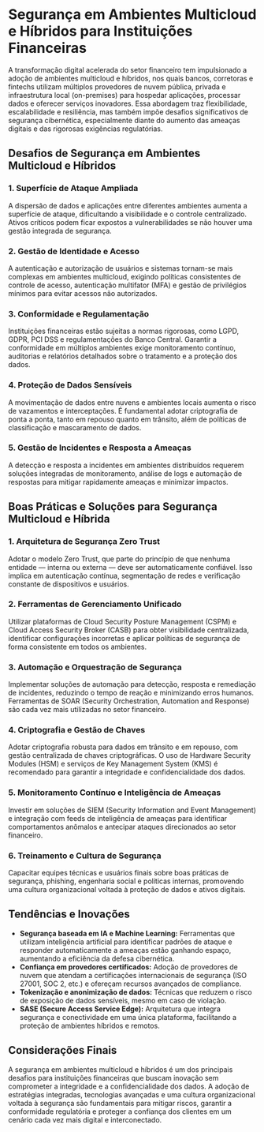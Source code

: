 # Segurança em Ambientes Multicloud e Híbridos para Instituições Financeiras

A transformação digital acelerada do setor financeiro tem impulsionado a adoção de ambientes multicloud e híbridos, nos quais bancos, corretoras e fintechs utilizam múltiplos provedores de nuvem pública, privada e infraestrutura local (on-premises) para hospedar aplicações, processar dados e oferecer serviços inovadores. Essa abordagem traz flexibilidade, escalabilidade e resiliência, mas também impõe desafios significativos de segurança cibernética, especialmente diante do aumento das ameaças digitais e das rigorosas exigências regulatórias.

## Desafios de Segurança em Ambientes Multicloud e Híbridos

### 1. **Superfície de Ataque Ampliada**
A dispersão de dados e aplicações entre diferentes ambientes aumenta a superfície de ataque, dificultando a visibilidade e o controle centralizado. Ativos críticos podem ficar expostos a vulnerabilidades se não houver uma gestão integrada de segurança.

### 2. **Gestão de Identidade e Acesso**
A autenticação e autorização de usuários e sistemas tornam-se mais complexas em ambientes multicloud, exigindo políticas consistentes de controle de acesso, autenticação multifator (MFA) e gestão de privilégios mínimos para evitar acessos não autorizados.

### 3. **Conformidade e Regulamentação**
Instituições financeiras estão sujeitas a normas rigorosas, como LGPD, GDPR, PCI DSS e regulamentações do Banco Central. Garantir a conformidade em múltiplos ambientes exige monitoramento contínuo, auditorias e relatórios detalhados sobre o tratamento e a proteção dos dados.

### 4. **Proteção de Dados Sensíveis**
A movimentação de dados entre nuvens e ambientes locais aumenta o risco de vazamentos e interceptações. É fundamental adotar criptografia de ponta a ponta, tanto em repouso quanto em trânsito, além de políticas de classificação e mascaramento de dados.

### 5. **Gestão de Incidentes e Resposta a Ameaças**
A detecção e resposta a incidentes em ambientes distribuídos requerem soluções integradas de monitoramento, análise de logs e automação de respostas para mitigar rapidamente ameaças e minimizar impactos.

## Boas Práticas e Soluções para Segurança Multicloud e Híbrida

### 1. **Arquitetura de Segurança Zero Trust**
Adotar o modelo Zero Trust, que parte do princípio de que nenhuma entidade — interna ou externa — deve ser automaticamente confiável. Isso implica em autenticação contínua, segmentação de redes e verificação constante de dispositivos e usuários.

### 2. **Ferramentas de Gerenciamento Unificado**
Utilizar plataformas de Cloud Security Posture Management (CSPM) e Cloud Access Security Broker (CASB) para obter visibilidade centralizada, identificar configurações incorretas e aplicar políticas de segurança de forma consistente em todos os ambientes.

### 3. **Automação e Orquestração de Segurança**
Implementar soluções de automação para detecção, resposta e remediação de incidentes, reduzindo o tempo de reação e minimizando erros humanos. Ferramentas de SOAR (Security Orchestration, Automation and Response) são cada vez mais utilizadas no setor financeiro.

### 4. **Criptografia e Gestão de Chaves**
Adotar criptografia robusta para dados em trânsito e em repouso, com gestão centralizada de chaves criptográficas. O uso de Hardware Security Modules (HSM) e serviços de Key Management System (KMS) é recomendado para garantir a integridade e confidencialidade dos dados.

### 5. **Monitoramento Contínuo e Inteligência de Ameaças**
Investir em soluções de SIEM (Security Information and Event Management) e integração com feeds de inteligência de ameaças para identificar comportamentos anômalos e antecipar ataques direcionados ao setor financeiro.

### 6. **Treinamento e Cultura de Segurança**
Capacitar equipes técnicas e usuários finais sobre boas práticas de segurança, phishing, engenharia social e políticas internas, promovendo uma cultura organizacional voltada à proteção de dados e ativos digitais.

## Tendências e Inovações

- **Segurança baseada em IA e Machine Learning:** Ferramentas que utilizam inteligência artificial para identificar padrões de ataque e responder automaticamente a ameaças estão ganhando espaço, aumentando a eficiência da defesa cibernética.
- **Confiança em provedores certificados:** Adoção de provedores de nuvem que atendam a certificações internacionais de segurança (ISO 27001, SOC 2, etc.) e ofereçam recursos avançados de compliance.
- **Tokenização e anonimização de dados:** Técnicas que reduzem o risco de exposição de dados sensíveis, mesmo em caso de violação.
- **SASE (Secure Access Service Edge):** Arquitetura que integra segurança e conectividade em uma única plataforma, facilitando a proteção de ambientes híbridos e remotos.

## Considerações Finais

A segurança em ambientes multicloud e híbridos é um dos principais desafios para instituições financeiras que buscam inovação sem comprometer a integridade e a confidencialidade dos dados. A adoção de estratégias integradas, tecnologias avançadas e uma cultura organizacional voltada à segurança são fundamentais para mitigar riscos, garantir a conformidade regulatória e proteger a confiança dos clientes em um cenário cada vez mais digital e interconectado.